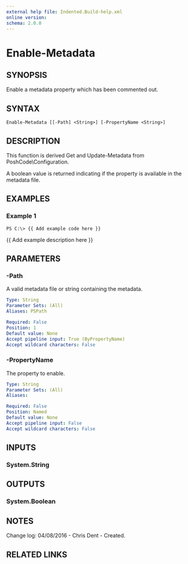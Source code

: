 ```yaml
---
external help file: Indented.Build-help.xml
online version: 
schema: 2.0.0
---
```


# Enable-Metadata

## SYNOPSIS
Enable a metadata property which has been commented out.

## SYNTAX

```
Enable-Metadata [[-Path] <String>] [-PropertyName <String>]
```

## DESCRIPTION
This function is derived Get and Update-Metadata from PoshCode\Configuration.

A boolean value is returned indicating if the property is available in the metadata file.

## EXAMPLES

### Example 1
```
PS C:\> {{ Add example code here }}
```

{{ Add example description here }}

## PARAMETERS

### -Path
A valid metadata file or string containing the metadata.

```yaml
Type: String
Parameter Sets: (All)
Aliases: PSPath

Required: False
Position: 1
Default value: None
Accept pipeline input: True (ByPropertyName)
Accept wildcard characters: False
```

### -PropertyName
The property to enable.

```yaml
Type: String
Parameter Sets: (All)
Aliases: 

Required: False
Position: Named
Default value: None
Accept pipeline input: False
Accept wildcard characters: False
```

## INPUTS

### System.String

## OUTPUTS

### System.Boolean

## NOTES
Change log:
    04/08/2016 - Chris Dent - Created.

## RELATED LINKS

